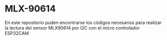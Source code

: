 # MLX-90614
En este repositorio puden encontrarse los códigos necesarios para realizar la lectura del sensor MLX90614 por I2C con el micro controlador ESP32CAM
